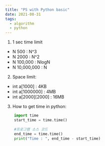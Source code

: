 ```yaml
---
title: "PS with Python basic"
date: 2021-08-31
tags:
  - algorithm
  - python
---
```


1. 1 sec time limit
- N 500 : N^3
- N 2000 : N^2
- N 100,000 : NlogN
- N 10,000,000 : N
2. Space limit:
- int a[1000] : 4KB
- int a[1000000] : 4MB
- int a[2000][2000] : 16MB
3. How to get time in python:
```python
	import time
	start_time = time.time()
	
	#프로그램 소스 코드
	end_time = time.time()
	print("Time : ", end_time - start_time)
```
